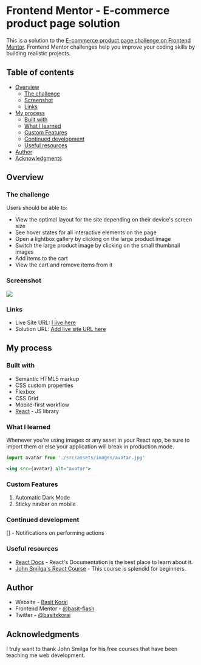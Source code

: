 # Frontend Mentor - E-commerce product page solution

This is a solution to the [E-commerce product page challenge on Frontend Mentor](https://www.frontendmentor.io/challenges/ecommerce-product-page-UPsZ9MJp6). Frontend Mentor challenges help you improve your coding skills by building realistic projects.

## Table of contents

- [Overview](#overview)
  - [The challenge](#the-challenge)
  - [Screenshot](#screenshot)
  - [Links](#links)
- [My process](#my-process)
  - [Built with](#built-with)
  - [What I learned](#what-i-learned)
  - [Custom Features](#custom-features)
  - [Continued development](#continued-development)
  - [Useful resources](#useful-resources)
- [Author](#author)
- [Acknowledgments](#acknowledgments)

## Overview

### The challenge

Users should be able to:

- View the optimal layout for the site depending on their device's screen size
- See hover states for all interactive elements on the page
- Open a lightbox gallery by clicking on the large product image
- Switch the large product image by clicking on the small thumbnail images
- Add items to the cart
- View the cart and remove items from it

### Screenshot

![](./screenshot.jpg)

### Links

- Live Site URL: [I live here](https://ecommerce-fem.netlify.app)
- Solution URL: [Add live site URL here](https://your-live-site-url.com)

## My process

### Built with

- Semantic HTML5 markup
- CSS custom properties
- Flexbox
- CSS Grid
- Mobile-first workflow
- [React](https://reactjs.org/) - JS library

### What I learned

Whenever you're using images or any asset in your React app, be sure to import them or else your application will break in production mode.

```jsx
import avatar from './src/assets/images/avatar.jpg'

<img src={avatar} alt="avatar">
```

### Custom Features

1. Automatic Dark Mode
2. Sticky navbar on mobile

### Continued development

[] - Notifications on performing actions

### Useful resources

- [React Docs](https://reactjs.org/) - React's Documentation is the best place to learn about it.
- [John Smilga's React Course](https://youtu.be/2-crBg6wpp0?si=8c52G9we2-f3YX_4) - This course is splendid for beginners.

## Author

- Website - [Basit Korai](https://basitkorai.netlify.app)
- Frontend Mentor - [@basit-flash](https://www.frontendmentor.io/profile/basit-flash)
- Twitter - [@basitxkorai](https://www.twitter.com/basitxkorai)

## Acknowledgments

I truly want to thank John Smilga for his free courses that have been teaching me web development.
